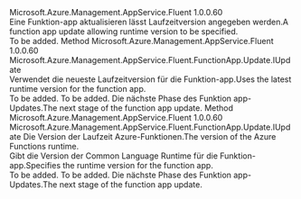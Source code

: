 <Type Name="IWithRuntimeVersion" FullName="Microsoft.Azure.Management.AppService.Fluent.FunctionApp.Update.IWithRuntimeVersion">
  <TypeSignature Language="C#" Value="public interface IWithRuntimeVersion" />
  <TypeSignature Language="ILAsm" Value=".class public interface auto ansi abstract IWithRuntimeVersion" />
  <TypeSignature Language="DocId" Value="T:Microsoft.Azure.Management.AppService.Fluent.FunctionApp.Update.IWithRuntimeVersion" />
  <TypeSignature Language="VB.NET" Value="Public Interface IWithRuntimeVersion" />
  <TypeSignature Language="F#" Value="type IWithRuntimeVersion = interface" />
  <AssemblyInfo>
    <AssemblyName>Microsoft.Azure.Management.AppService.Fluent</AssemblyName>
    <AssemblyVersion>1.0.0.60</AssemblyVersion>
  </AssemblyInfo>
  <Interfaces />
  <Docs>
    <summary>
            <span data-ttu-id="741cd-101">Eine Funktion-app aktualisieren lässt Laufzeitversion angegeben werden.</span><span class="sxs-lookup"><span data-stu-id="741cd-101">A function app update allowing runtime version to be specified.</span></span>
            </summary>
    <remarks>To be added.</remarks>
  </Docs>
  <Members>
    <Member MemberName="WithLatestRuntimeVersion">
      <MemberSignature Language="C#" Value="public Microsoft.Azure.Management.AppService.Fluent.FunctionApp.Update.IUpdate WithLatestRuntimeVersion ();" />
      <MemberSignature Language="ILAsm" Value=".method public hidebysig newslot virtual instance class Microsoft.Azure.Management.AppService.Fluent.FunctionApp.Update.IUpdate WithLatestRuntimeVersion() cil managed" />
      <MemberSignature Language="DocId" Value="M:Microsoft.Azure.Management.AppService.Fluent.FunctionApp.Update.IWithRuntimeVersion.WithLatestRuntimeVersion" />
      <MemberSignature Language="VB.NET" Value="Public Function WithLatestRuntimeVersion () As IUpdate" />
      <MemberSignature Language="F#" Value="abstract member WithLatestRuntimeVersion : unit -&gt; Microsoft.Azure.Management.AppService.Fluent.FunctionApp.Update.IUpdate" Usage="iWithRuntimeVersion.WithLatestRuntimeVersion " />
      <MemberType>Method</MemberType>
      <AssemblyInfo>
        <AssemblyName>Microsoft.Azure.Management.AppService.Fluent</AssemblyName>
        <AssemblyVersion>1.0.0.60</AssemblyVersion>
      </AssemblyInfo>
      <ReturnValue>
        <ReturnType>Microsoft.Azure.Management.AppService.Fluent.FunctionApp.Update.IUpdate</ReturnType>
      </ReturnValue>
      <Parameters />
      <Docs>
        <summary>
            <span data-ttu-id="741cd-102">Verwendet die neueste Laufzeitversion für die Funktion-app.</span><span class="sxs-lookup"><span data-stu-id="741cd-102">Uses the latest runtime version for the function app.</span></span>
            </summary>
        <returns>To be added.</returns>
        <remarks>To be added.</remarks>
        <return><span data-ttu-id="741cd-103">Die nächste Phase des Funktion app-Updates.</span><span class="sxs-lookup"><span data-stu-id="741cd-103">The next stage of the function app update.</span></span></return>
      </Docs>
    </Member>
    <Member MemberName="WithRuntimeVersion">
      <MemberSignature Language="C#" Value="public Microsoft.Azure.Management.AppService.Fluent.FunctionApp.Update.IUpdate WithRuntimeVersion (string version);" />
      <MemberSignature Language="ILAsm" Value=".method public hidebysig newslot virtual instance class Microsoft.Azure.Management.AppService.Fluent.FunctionApp.Update.IUpdate WithRuntimeVersion(string version) cil managed" />
      <MemberSignature Language="DocId" Value="M:Microsoft.Azure.Management.AppService.Fluent.FunctionApp.Update.IWithRuntimeVersion.WithRuntimeVersion(System.String)" />
      <MemberSignature Language="VB.NET" Value="Public Function WithRuntimeVersion (version As String) As IUpdate" />
      <MemberSignature Language="F#" Value="abstract member WithRuntimeVersion : string -&gt; Microsoft.Azure.Management.AppService.Fluent.FunctionApp.Update.IUpdate" Usage="iWithRuntimeVersion.WithRuntimeVersion version" />
      <MemberType>Method</MemberType>
      <AssemblyInfo>
        <AssemblyName>Microsoft.Azure.Management.AppService.Fluent</AssemblyName>
        <AssemblyVersion>1.0.0.60</AssemblyVersion>
      </AssemblyInfo>
      <ReturnValue>
        <ReturnType>Microsoft.Azure.Management.AppService.Fluent.FunctionApp.Update.IUpdate</ReturnType>
      </ReturnValue>
      <Parameters>
        <Parameter Name="version" Type="System.String" />
      </Parameters>
      <Docs>
        <param name="version"><span data-ttu-id="741cd-104">Die Version der Laufzeit Azure-Funktionen.</span><span class="sxs-lookup"><span data-stu-id="741cd-104">The version of the Azure Functions runtime.</span></span></param>
        <summary>
            <span data-ttu-id="741cd-105">Gibt die Version der Common Language Runtime für die Funktion-app.</span><span class="sxs-lookup"><span data-stu-id="741cd-105">Specifies the runtime version for the function app.</span></span>
            </summary>
        <returns>To be added.</returns>
        <remarks>To be added.</remarks>
        <return><span data-ttu-id="741cd-106">Die nächste Phase des Funktion app-Updates.</span><span class="sxs-lookup"><span data-stu-id="741cd-106">The next stage of the function app update.</span></span></return>
      </Docs>
    </Member>
  </Members>
</Type>
